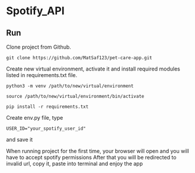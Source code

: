 # Spotify_API

## Run

Clone project from Github.

```
git clone https://github.com/MatSaf123/pet-care-app.git
```
Create new virtual environment, activate it and install required modules listed in requirements.txt file.
```
python3 -m venv /path/to/new/virtual/environment
```
```
source /path/to/new/virtual/environment/bin/activate
```
```
pip install -r requirements.txt
```

Create env.py file, type 
```
USER_ID="your_spotify_user_id"
```
and save it

When running project for the first time, your browser will open and you will have to accept spotify permissions
After that you will be redirected to invalid url, copy it, paste into terminal and enjoy the app
